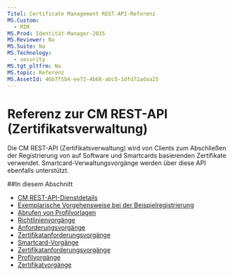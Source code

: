 ```yaml
---
Titel: Certificate Management REST-API-Referenz
MS.Custom:
  - MIM
MS.Prod: Identität-Manager-2015
MS.Reviewer: Na
MS.Suite: Na
MS.Technology:
  - security
MS.tgt_pltfrm: Na
MS.topic: Referenz
MS.AssetId: 46b7f5b4-ee72-4b68-abc5-1dfd71adaa25
---
```

# Referenz zur CM REST-API (Zertifikatsverwaltung)
Die CM REST-API (Zertifikatsverwaltung) wird von Clients zum Abschließen der Registrierung von auf Software und Smartcards basierenden Zertifikate verwendet. Smartcard-Verwaltungsvorgänge werden über diese API ebenfalls unterstützt.

##In diesem Abschnitt

- [CM REST-API-Dienstdetails](certificate-management-rest-api-service-details.md)
- [Exemplarische Vorgehensweise bei der Beispielregistrierung](sample-enrollment-walkthrough.md)
- [Abrufen von Profilvorlagen](get-profile-templates.md)
- [Richtlinienvorgänge](policy-operations.md)
- [Anforderungsvorgänge](request-operations.md)
- [Zertifikatanforderungsvorgänge](certificate-request-operations.md)
- [Smartcard-Vorgänge](smartcard-operations.md)
- [Zertifikatanforderungsvorgänge](certificate-request-operations.md)
- [Profilvorgänge](profile-operations.md)
- [Zertifikatvorgänge](certificate-operations.md)
<!--HONumber=Mar16_HO1-->
